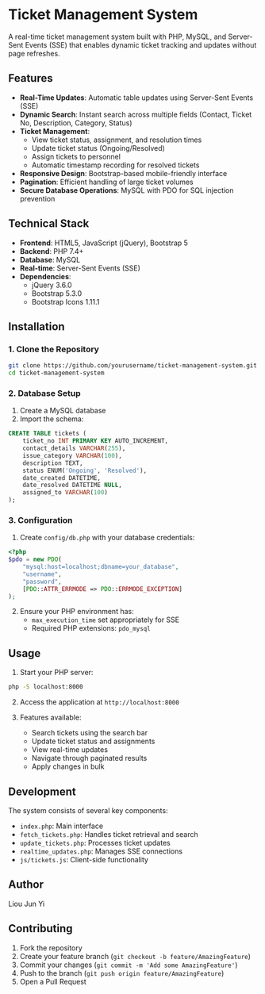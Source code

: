 # Ticket Management System

A real-time ticket management system built with PHP, MySQL, and Server-Sent Events (SSE) that enables dynamic ticket tracking and updates without page refreshes.

## Features

- **Real-Time Updates**: Automatic table updates using Server-Sent Events (SSE)
- **Dynamic Search**: Instant search across multiple fields (Contact, Ticket No, Description, Category, Status)
- **Ticket Management**:
  - View ticket status, assignment, and resolution times
  - Update ticket status (Ongoing/Resolved)
  - Assign tickets to personnel
  - Automatic timestamp recording for resolved tickets
- **Responsive Design**: Bootstrap-based mobile-friendly interface
- **Pagination**: Efficient handling of large ticket volumes
- **Secure Database Operations**: MySQL with PDO for SQL injection prevention

## Technical Stack

- **Frontend**: HTML5, JavaScript (jQuery), Bootstrap 5
- **Backend**: PHP 7.4+
- **Database**: MySQL
- **Real-time**: Server-Sent Events (SSE)
- **Dependencies**:
  - jQuery 3.6.0
  - Bootstrap 5.3.0
  - Bootstrap Icons 1.11.1

## Installation

### 1. Clone the Repository

```sh
git clone https://github.com/yourusername/ticket-management-system.git
cd ticket-management-system
```

### 2. Database Setup

1. Create a MySQL database
2. Import the schema:

```sql
CREATE TABLE tickets (
    ticket_no INT PRIMARY KEY AUTO_INCREMENT,
    contact_details VARCHAR(255),
    issue_category VARCHAR(100),
    description TEXT,
    status ENUM('Ongoing', 'Resolved'),
    date_created DATETIME,
    date_resolved DATETIME NULL,
    assigned_to VARCHAR(100)
);
```

### 3. Configuration

1. Create `config/db.php` with your database credentials:

```php
<?php
$pdo = new PDO(
    "mysql:host=localhost;dbname=your_database",
    "username",
    "password",
    [PDO::ATTR_ERRMODE => PDO::ERRMODE_EXCEPTION]
);
```

2. Ensure your PHP environment has:
   - `max_execution_time` set appropriately for SSE
   - Required PHP extensions: `pdo_mysql`

## Usage

1. Start your PHP server:

```sh
php -S localhost:8000
```

2. Access the application at `http://localhost:8000`

3. Features available:
   - Search tickets using the search bar
   - Update ticket status and assignments
   - View real-time updates
   - Navigate through paginated results
   - Apply changes in bulk

## Development

The system consists of several key components:

- `index.php`: Main interface
- `fetch_tickets.php`: Handles ticket retrieval and search
- `update_tickets.php`: Processes ticket updates
- `realtime_updates.php`: Manages SSE connections
- `js/tickets.js`: Client-side functionality

## Author

Liou Jun Yi

## Contributing

1. Fork the repository
2. Create your feature branch (`git checkout -b feature/AmazingFeature`)
3. Commit your changes (`git commit -m 'Add some AmazingFeature'`)
4. Push to the branch (`git push origin feature/AmazingFeature`)
5. Open a Pull Request
